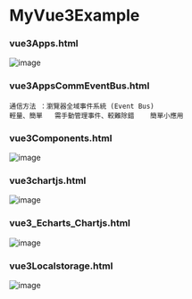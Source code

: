 # MyVue3Example
### vue3Apps.html
![image](https://github.com/user-attachments/assets/f4eea58c-d02c-4c0e-8590-62473fa94b90)

### vue3AppsCommEventBus.html
```
通信方法 ：瀏覽器全域事件系統 (Event Bus)
輕量、簡單	需手動管理事件、較難除錯	簡單小應用
```

### vue3Components.html
![image](https://github.com/user-attachments/assets/69da3cd3-0f11-4cbe-82b0-00cea9309c5b)

### vue3chartjs.html
![image](https://github.com/user-attachments/assets/814cdb20-420d-456f-8915-03911dfc97e9)

### vue3_Echarts_Chartjs.html
![image](https://github.com/user-attachments/assets/851f21d7-89a4-4762-9dab-4e48ce7d0356)

### vue3Localstorage.html
![image](https://github.com/user-attachments/assets/81bdbfae-ce4e-433f-9192-820664f32ebb)



